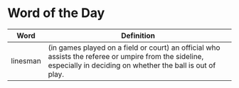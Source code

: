 # Word of the Day

|Word|Definition|
|---|---|
|linesman|(in games played on a field or court) an official who assists the referee or umpire from the sideline, especially in deciding on whether the ball is out of play.|